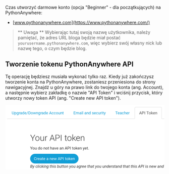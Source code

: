 Czas utworzyć darmowe konto (opcja "Beginner" - dla początkujących) na PythonAnywhere:

* [www.pythonanywhere.com](https://www.pythonanywhere.com/)

> ** Uwaga ** Wybierając tutaj swoją nazwę użytkownika, należy pamiętać, że adres URL bloga będzie miał postać `yourusername.pythonanywhere.com`, więc wybierz swój własny nick lub nazwę tego, o czym będzie blog.

## Tworzenie tokenu PythonAnywhere API

Tę operację będziesz musiała wykonać tylko raz. Kiedy już zakończysz tworzenie konta na PythonAnywhere, zostaniesz przeniesiona do strony nawigacyjnej. Znajdź u góry na prawo link do twojego konta (ang. Account), a następnie wybierz zakładkę o nazwie "API Token" i wciśnij przycisk, który utworzy nowy token API (ang. "Create new API token").

![Zakładka z tokenem API w koncie użytkownika](images/pythonanywhere_create_api_token.png)